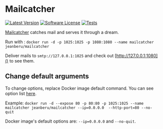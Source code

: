 # Mailcatcher

[![Latest Version](https://img.shields.io/github/release/Jean-Beru/docker-mailcatcher.svg?style=flat-square)](https://github.com/Jean-Beru/docker-mailcatcher/releases)
[![Software License](https://img.shields.io/badge/license-MIT-brightgreen.svg?style=flat-square)](LICENCE)
[![Tests](https://github.com/Jean-Beru/docker-mailcatcher/actions/workflows/ci.yml/badge.svg?branch=main)](https://github.com/Jean-Beru/docker-mailcatcher/actions/workflows/ci.yml?query=branch%3Amain)


[Mailcatcher](http://mailcatcher.me) catches mail and serves it through a dream.

Run with : `docker run -d -p 1025:1025 -p 1080:1080 --name mailcatcher jeanberu/mailcatcher`

Deliver mails to `smtp://127.0.0.1:1025` and check out [http://127.0.0.1:1080]() to see them.

## Change default arguments

To change options, replace Docker image default command. You can see option list
[here](https://github.com/sj26/mailcatcher#command-line-options).

Example: `docker run -d --expose 80 -p 80:80 -p 1025:1025 --name mailcatcher jeanberu/mailcatcher --ip=0.0.0.0 
--http-port=80 --no-quit`

Docker image's default options are: `--ip=0.0.0.0` and `--no-quit`.
